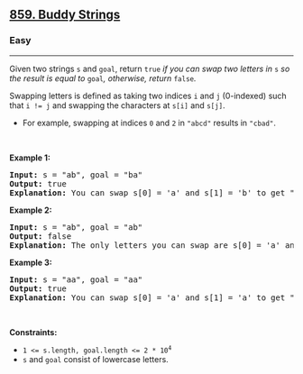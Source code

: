<h2><a href="https://leetcode.com/problems/buddy-strings/">859. Buddy Strings</a></h2><h3>Easy</h3><hr><div style="user-select: auto;"><p style="user-select: auto;">Given two strings <code style="user-select: auto;">s</code> and <code style="user-select: auto;">goal</code>, return <code style="user-select: auto;">true</code><em style="user-select: auto;"> if you can swap two letters in </em><code style="user-select: auto;">s</code><em style="user-select: auto;"> so the result is equal to </em><code style="user-select: auto;">goal</code><em style="user-select: auto;">, otherwise, return </em><code style="user-select: auto;">false</code><em style="user-select: auto;">.</em></p>

<p style="user-select: auto;">Swapping letters is defined as taking two indices <code style="user-select: auto;">i</code> and <code style="user-select: auto;">j</code> (0-indexed) such that <code style="user-select: auto;">i != j</code> and swapping the characters at <code style="user-select: auto;">s[i]</code> and <code style="user-select: auto;">s[j]</code>.</p>

<ul style="user-select: auto;">
	<li style="user-select: auto;">For example, swapping at indices <code style="user-select: auto;">0</code> and <code style="user-select: auto;">2</code> in <code style="user-select: auto;">"abcd"</code> results in <code style="user-select: auto;">"cbad"</code>.</li>
</ul>

<p style="user-select: auto;">&nbsp;</p>
<p style="user-select: auto;"><strong class="example" style="user-select: auto;">Example 1:</strong></p>

<pre style="user-select: auto;"><strong style="user-select: auto;">Input:</strong> s = "ab", goal = "ba"
<strong style="user-select: auto;">Output:</strong> true
<strong style="user-select: auto;">Explanation:</strong> You can swap s[0] = 'a' and s[1] = 'b' to get "ba", which is equal to goal.
</pre>

<p style="user-select: auto;"><strong class="example" style="user-select: auto;">Example 2:</strong></p>

<pre style="user-select: auto;"><strong style="user-select: auto;">Input:</strong> s = "ab", goal = "ab"
<strong style="user-select: auto;">Output:</strong> false
<strong style="user-select: auto;">Explanation:</strong> The only letters you can swap are s[0] = 'a' and s[1] = 'b', which results in "ba" != goal.
</pre>

<p style="user-select: auto;"><strong class="example" style="user-select: auto;">Example 3:</strong></p>

<pre style="user-select: auto;"><strong style="user-select: auto;">Input:</strong> s = "aa", goal = "aa"
<strong style="user-select: auto;">Output:</strong> true
<strong style="user-select: auto;">Explanation:</strong> You can swap s[0] = 'a' and s[1] = 'a' to get "aa", which is equal to goal.
</pre>

<p style="user-select: auto;">&nbsp;</p>
<p style="user-select: auto;"><strong style="user-select: auto;">Constraints:</strong></p>

<ul style="user-select: auto;">
	<li style="user-select: auto;"><code style="user-select: auto;">1 &lt;= s.length, goal.length &lt;= 2 * 10<sup style="user-select: auto;">4</sup></code></li>
	<li style="user-select: auto;"><code style="user-select: auto;">s</code> and <code style="user-select: auto;">goal</code> consist of lowercase letters.</li>
</ul>
</div>